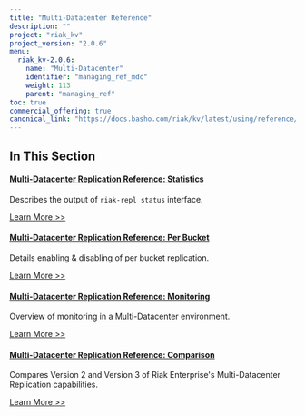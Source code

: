 ```yaml
---
title: "Multi-Datacenter Reference"
description: ""
project: "riak_kv"
project_version: "2.0.6"
menu:
  riak_kv-2.0.6:
    name: "Multi-Datacenter"
    identifier: "managing_ref_mdc"
    weight: 113
    parent: "managing_ref"
toc: true
commercial_offering: true
canonical_link: "https://docs.basho.com/riak/kv/latest/using/reference/multi-datacenter"
---
```


[ref mdc stats]: ./statistics
[ref mdc per bucket]: ./per-bucket-replication
[ref mdc monitor]: ./monitoring
[ref mdc comparison]: ./comparison

## In This Section

#### [Multi-Datacenter Replication Reference: Statistics][ref mdc stats]

Describes the output of `riak-repl status` interface.

[Learn More >>][ref mdc stats]


#### [Multi-Datacenter Replication Reference: Per Bucket][ref mdc per bucket]

Details enabling & disabling of per bucket replication.

[Learn More >>][ref mdc per bucket]


#### [Multi-Datacenter Replication Reference: Monitoring][ref mdc monitor]

Overview of monitoring in a Multi-Datacenter environment.

[Learn More >>][ref mdc monitor]


#### [Multi-Datacenter Replication Reference: Comparison][ref mdc comparison]

Compares Version 2 and Version 3 of Riak Enterprise's Multi-Datacenter Replication capabilities.

[Learn More >>][ref mdc comparison]
